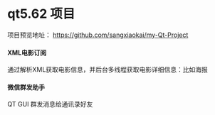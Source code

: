 # qt5.62 项目

项目预览地址： https://github.com/sangxiaokai/my-Qt-Project

#### XML电影订阅
通过解析XML获取电影信息，并后台多线程获取电影详细信息：比如海报

#### 微信群发助手
QT GUI 群发消息给通讯录好友

